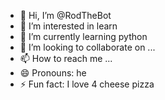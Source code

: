 - 👋 Hi, I’m @RodTheBot
- 👀 I’m interested in learn
- 🌱 I’m currently learning python
- 💞️ I’m looking to collaborate on ...
- 📫 How to reach me ...
- 😄 Pronouns: he
- ⚡ Fun fact: I love 4 cheese pizza

<!---
RodTheBot/RodTheBot is a ✨ special ✨ repository because its `README.md` (this file) appears on your GitHub profile.
You can click the Preview link to take a look at your changes.
--->
